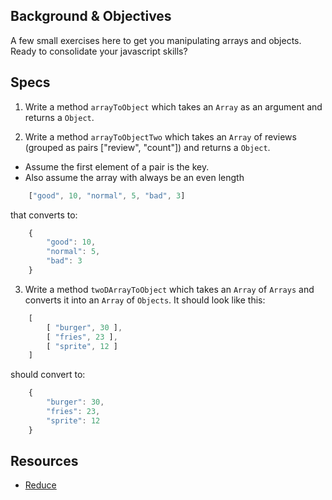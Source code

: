 ## Background & Objectives

A few small exercises here to get you manipulating arrays and objects. Ready to consolidate your javascript skills?

## Specs

1) Write a method `arrayToObject` which takes an `Array` as an argument
and returns a `Object`.

2) Write a method `arrayToObjectTwo` which takes an `Array` of reviews (grouped as pairs ["review", "count"]) and returns a `Object`. 

* Assume the first element of a pair is the key.
* Also assume the array with always be an even length

```javascript
    ["good", 10, "normal", 5, "bad", 3]
```

that converts to:

```javascript
    { 
        "good": 10, 
        "normal": 5, 
        "bad": 3 
    }
```

3) Write a method `twoDArrayToObject` which takes an `Array` of `Arrays` and converts
it into an `Array` of `Objects`. It should look like this:

<!-- List of prices for food -->
```javascript
    [
        [ "burger", 30 ],
        [ "fries", 23 ],
        [ "sprite", 12 ]
    ]
```

should convert to:
```javascript
    {
        "burger": 30,
        "fries": 23,
        "sprite": 12
    }
```

## Resources

* [Reduce](https://developer.mozilla.org/en-US/docs/Web/JavaScript/Reference/Global_Objects/Array/reduce)